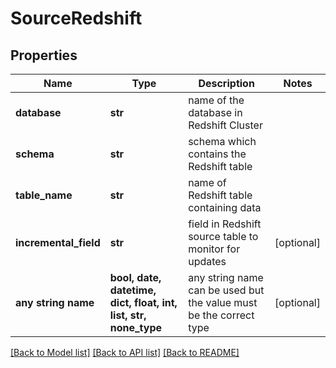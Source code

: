 # SourceRedshift


## Properties
Name | Type | Description | Notes
------------ | ------------- | ------------- | -------------
**database** | **str** | name of the database in Redshift Cluster | 
**schema** | **str** | schema which contains the Redshift table | 
**table_name** | **str** | name of Redshift table containing data | 
**incremental_field** | **str** | field in Redshift source table to monitor for updates | [optional] 
**any string name** | **bool, date, datetime, dict, float, int, list, str, none_type** | any string name can be used but the value must be the correct type | [optional]

[[Back to Model list]](../README.md#documentation-for-models) [[Back to API list]](../README.md#documentation-for-api-endpoints) [[Back to README]](../README.md)


